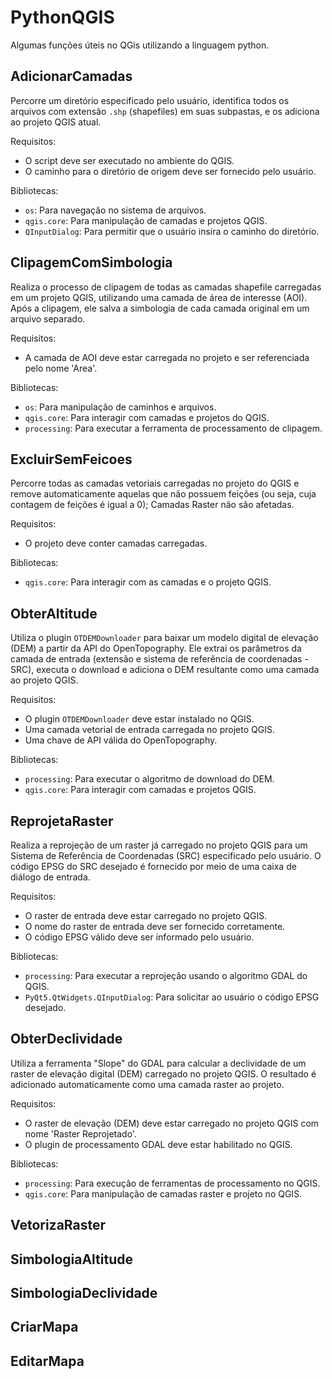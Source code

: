 # PythonQGIS

Algumas funções úteis no QGis utilizando a linguagem python.

## AdicionarCamadas

Percorre um diretório especificado pelo usuário, identifica todos os arquivos com extensão `.shp` (shapefiles) em suas subpastas, e os adiciona ao projeto QGIS atual.

Requisitos:
- O script deve ser executado no ambiente do QGIS.
- O caminho para o diretório de origem deve ser fornecido pelo usuário.

Bibliotecas:
- `os`: Para navegação no sistema de arquivos.
- `qgis.core`: Para manipulação de camadas e projetos QGIS.
- `QInputDialog`: Para permitir que o usuário insira o caminho do diretório.

## ClipagemComSimbologia

Realiza o processo de clipagem de todas as camadas shapefile carregadas em um projeto QGIS, utilizando uma camada de área de interesse (AOI). Após a clipagem, ele salva a simbologia de cada camada original em um arquivo separado.

Requisitos:
- A camada de AOI deve estar carregada no projeto e ser referenciada pelo nome 'Area'.

Bibliotecas:
- `os`: Para manipulação de caminhos e arquivos.
- `qgis.core`: Para interagir com camadas e projetos do QGIS.
- `processing`: Para executar a ferramenta de processamento de clipagem.

## ExcluirSemFeicoes

Percorre todas as camadas vetoriais carregadas no projeto do QGIS e remove automaticamente aquelas que não possuem feições (ou seja, cuja contagem de feições é igual a 0);
Camadas Raster não são afetadas.

Requisitos:
- O projeto deve conter camadas carregadas.

Bibliotecas:
- `qgis.core`: Para interagir com as camadas e o projeto QGIS.

## ObterAltitude

Utiliza o plugin `OTDEMDownloader` para baixar um modelo digital de elevação (DEM) a partir da API do OpenTopography. Ele extrai os parâmetros da camada de entrada (extensão e sistema de referência de coordenadas - SRC), executa o download e adiciona o DEM resultante como uma camada ao projeto QGIS.

Requisitos:
- O plugin `OTDEMDownloader` deve estar instalado no QGIS.
- Uma camada vetorial de entrada carregada no projeto QGIS.
- Uma chave de API válida do OpenTopography.

Bibliotecas:
- `processing`: Para executar o algoritmo de download do DEM.
- `qgis.core`: Para interagir com camadas e projetos QGIS.

## ReprojetaRaster

Realiza a reprojeção de um raster já carregado no projeto QGIS para um Sistema de Referência de Coordenadas (SRC) especificado pelo usuário. O código EPSG do SRC desejado é fornecido por meio de uma caixa de diálogo de entrada.

Requisitos:
- O raster de entrada deve estar carregado no projeto QGIS.
- O nome do raster de entrada deve ser fornecido corretamente.
- O código EPSG válido deve ser informado pelo usuário.

Bibliotecas:
- `processing`: Para executar a reprojeção usando o algoritmo GDAL do QGIS.
- `PyQt5.QtWidgets.QInputDialog`: Para solicitar ao usuário o código EPSG desejado.

## ObterDeclividade

Utiliza a ferramenta "Slope" do GDAL para calcular a declividade de um raster de elevação digital (DEM) carregado no projeto QGIS. O resultado é adicionado automaticamente como uma camada raster ao projeto.

Requisitos:
- O raster de elevação (DEM) deve estar carregado no projeto QGIS com nome 'Raster Reprojetado'.
- O plugin de processamento GDAL deve estar habilitado no QGIS.

Bibliotecas:
- `processing`: Para execução de ferramentas de processamento no QGIS.
- `qgis.core`: Para manipulação de camadas raster e projeto no QGIS.

## VetorizaRaster


## SimbologiaAltitude


## SimbologiaDeclividade


## CriarMapa


## EditarMapa
